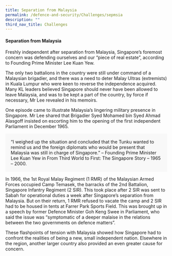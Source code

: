 ```yaml
---
title: Separation from Malaysia
permalink: /defence-and-security/Challenges/sepmsia
description: ""
third_nav_title: Challenges
---
```

#### Separation from Malaysia

Freshly independent after separation from Malaysia, Singapore’s foremost concern was defending ourselves and our “piece of real estate”, according to Founding Prime Minister Lee Kuan Yew.

The only two battalions in the country were still under command of a Malaysian brigadier, and there was a need to deter Malay Ultras (extremists) in Kuala Lumpur who were keen to reverse the independence acquired. Many KL leaders believed Singapore should never have been allowed to leave Malaysia, and was to be kept a part of the country, by force if necessary, Mr Lee revealed in his memoirs.

One episode came to illustrate Malaysia’s lingering military presence in Singapore. Mr Lee shared that Brigadier Syed Mohamed bin Syed Ahmad Alasgoff insisted on escorting him to the opening of the first independent Parliament in December 1965. 

<div style="border:0px solid #0505f8;background-color:#f8f8f8;padding:1.2em;">
“I weighed up the situation and concluded that the Tunku wanted to remind us and the foreign diplomats who would be present that Malaysia was still in charge of Singapore.” – Founding Prime Minister Lee Kuan Yew in From Third World to First: The Singapore Story – 1965 – 2000.
	</div>
	
In 1966, the 1st Royal Malay Regiment (1 RMR) of the Malaysian Armed Forces occupied Camp Temasek, the barracks of the 2nd Battalion, Singapore Infantry Regiment (2 SIR). This took place after 2 SIR was sent to Sabah for operational duties a week after Singapore’s separation from Malaysia. But on their return, 1 RMR refused to vacate the camp and 2 SIR had to be housed in tents at Farrer Park Sports Field. This was brought up in a speech by former Defence Minister Goh Keng Swee in Parliament, who said the issue was “symptomatic of a deeper malaise in the relations between the two governments on defence matters”.

These flashpoints of tension with Malaysia showed how Singapore had to confront the realities of being a new, small independent nation. Elsewhere in the region, another larger country also provided an even greater cause for concern.